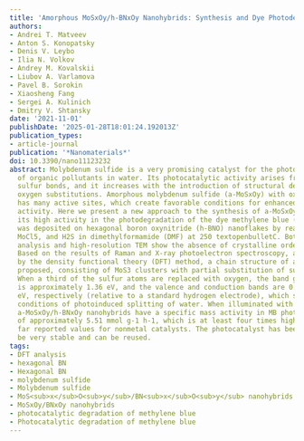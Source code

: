 ```yaml
---
title: 'Amorphous MoSxOy/h-BNxOy Nanohybrids: Synthesis and Dye Photodegradation'
authors:
- Andrei T. Matveev
- Anton S. Konopatsky
- Denis V. Leybo
- Ilia N. Volkov
- Andrey M. Kovalskii
- Liubov A. Varlamova
- Pavel B. Sorokin
- Xiaosheng Fang
- Sergei A. Kulinich
- Dmitry V. Shtansky
date: '2021-11-01'
publishDate: '2025-01-28T18:01:24.192013Z'
publication_types:
- article-journal
publication: '*Nanomaterials*'
doi: 10.3390/nano11123232
abstract: Molybdenum sulfide is a very promising catalyst for the photodegradation
  of organic pollutants in water. Its photocatalytic activity arises from unsaturated
  sulfur bonds, and it increases with the introduction of structural defects and/or
  oxygen substitutions. Amorphous molybdenum sulfide (a-MoSxOy) with oxygen substitutions
  has many active sites, which create favorable conditions for enhanced catalytic
  activity. Here we present a new approach to the synthesis of a-MoSxOy and demonstrate
  its high activity in the photodegradation of the dye methylene blue (MB). The MoSxOy
  was deposited on hexagonal boron oxynitride (h-BNO) nanoflakes by reacting h-BNO,
  MoCl5, and H2S in dimethylformamide (DMF) at 250 textopenbulletC. Both X-ray diffraction
  analysis and high-resolution TEM show the absence of crystalline order in a-MoSxOy.
  Based on the results of Raman and X-ray photoelectron spectroscopy, as well as analysis
  by the density functional theory (DFT) method, a chain structure of a-MoSxOy was
  proposed, consisting of MoS3 clusters with partial substitution of sulfur by oxygen.
  When a third of the sulfur atoms are replaced with oxygen, the band gap of a-MoSxOy
  is approximately 1.36 eV, and the valence and conduction bands are 0.74 eV and -0.62
  eV, respectively (relative to a standard hydrogen electrode), which satisfies the
  conditions of photoinduced splitting of water. When illuminated with a mercury lamp,
  a-MoSxOy/h-BNxOy nanohybrids have a specific mass activity in MB photodegradation
  of approximately 5.51 mmol g-1 h-1, which is at least four times higher than so
  far reported values for nonmetal catalysts. The photocatalyst has been shown to
  be very stable and can be reused.
tags:
- DFT analysis
- hexagonal BN
- Hexagonal BN
- molybdenum sulfide
- Molybdenum sulfide
- MoS<sub>x</sub>O<sub>y</sub>/BN<sub>x</sub>O<sub>y</sub> nanohybrids
- MoSxOy/BNxOy nanohybrids
- photocatalytic degradation of methylene blue
- Photocatalytic degradation of methylene blue
---
```

